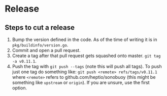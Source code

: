 # Release

## Steps to cut a release

1. Bump the version defined in the code. As of the time of writing it is in
   `pkg/buildinfo/version.go`.
2. Commit and open a pull request.
3. Create a tag after that pull request gets squashed onto master. `git tag -a
   v0.11.1`.
4. Push the tag with `git push --tags` (note this will push all tags). To push
   just one tag do something like: `git push <remote> refs/tags/v0.11.1` where
   `<remote>` refers to github.com/heptio/sonobuoy (this might be something like
   `upstream` or `origin`). If you are unsure, use the first option.
